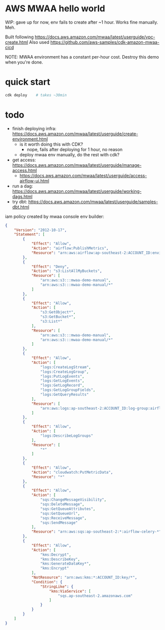 # AWS MWAA hello world

WIP: gave up for now, env fails to create after ~1 hour. Works fine manually. Meh.

Built following https://docs.aws.amazon.com/mwaa/latest/userguide/vpc-create.html
Also used https://github.com/aws-samples/cdk-amazon-mwaa-cicd

NOTE: MWAA environment has a constant per-hour cost. Destroy this demo when
you're done.

# quick start
```sh
cdk deploy    # takes ~30min
```

# todo
- finish deploying infra: https://docs.aws.amazon.com/mwaa/latest/userguide/create-environment.html
    - is it worth doing this with CDK?
        - nope, fails after deploying for 1 hour, no reason
    - deploy mwaa env manually, do the rest with cdk?
- get access: https://docs.aws.amazon.com/mwaa/latest/userguide/manage-access.html
    - https://docs.aws.amazon.com/mwaa/latest/userguide/access-airflow-ui.html
- run a dag: https://docs.aws.amazon.com/mwaa/latest/userguide/working-dags.html
- try dbt: https://docs.aws.amazon.com/mwaa/latest/userguide/samples-dbt.html

iam policy created by mwaa console env builder:
```json
{
    "Version": "2012-10-17",
    "Statement": [
        {
            "Effect": "Allow",
            "Action": "airflow:PublishMetrics",
            "Resource": "arn:aws:airflow:ap-southeast-2:ACCOUNT_ID:environment/MyAirflowEnvironment"
        },
        {
            "Effect": "Deny",
            "Action": "s3:ListAllMyBuckets",
            "Resource": [
                "arn:aws:s3:::mwaa-demo-manual",
                "arn:aws:s3:::mwaa-demo-manual/*"
            ]
        },
        {
            "Effect": "Allow",
            "Action": [
                "s3:GetObject*",
                "s3:GetBucket*",
                "s3:List*"
            ],
            "Resource": [
                "arn:aws:s3:::mwaa-demo-manual",
                "arn:aws:s3:::mwaa-demo-manual/*"
            ]
        },
        {
            "Effect": "Allow",
            "Action": [
                "logs:CreateLogStream",
                "logs:CreateLogGroup",
                "logs:PutLogEvents",
                "logs:GetLogEvents",
                "logs:GetLogRecord",
                "logs:GetLogGroupFields",
                "logs:GetQueryResults"
            ],
            "Resource": [
                "arn:aws:logs:ap-southeast-2:ACCOUNT_ID:log-group:airflow-MyAirflowEnvironment-*"
            ]
        },
        {
            "Effect": "Allow",
            "Action": [
                "logs:DescribeLogGroups"
            ],
            "Resource": [
                "*"
            ]
        },
        {
            "Effect": "Allow",
            "Action": "cloudwatch:PutMetricData",
            "Resource": "*"
        },
        {
            "Effect": "Allow",
            "Action": [
                "sqs:ChangeMessageVisibility",
                "sqs:DeleteMessage",
                "sqs:GetQueueAttributes",
                "sqs:GetQueueUrl",
                "sqs:ReceiveMessage",
                "sqs:SendMessage"
            ],
            "Resource": "arn:aws:sqs:ap-southeast-2:*:airflow-celery-*"
        },
        {
            "Effect": "Allow",
            "Action": [
                "kms:Decrypt",
                "kms:DescribeKey",
                "kms:GenerateDataKey*",
                "kms:Encrypt"
            ],
            "NotResource": "arn:aws:kms:*:ACCOUNT_ID:key/*",
            "Condition": {
                "StringLike": {
                    "kms:ViaService": [
                        "sqs.ap-southeast-2.amazonaws.com"
                    ]
                }
            }
        }
    ]
}
```
